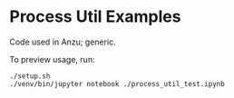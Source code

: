 # Process Util Examples

Code used in Anzu; generic.

To preview usage, run:

    ./setup.sh
    ./venv/bin/jupyter notebook ./process_util_test.ipynb
